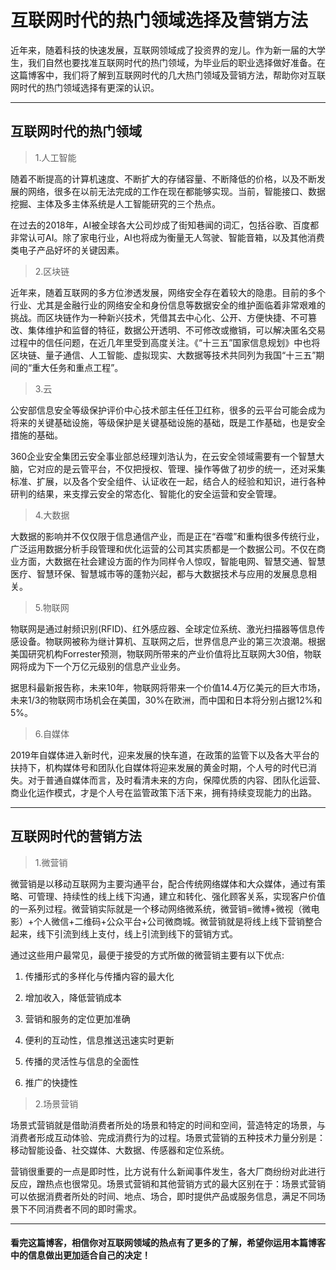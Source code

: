 # 互联网时代的热门领域选择及营销方法

近年来，随着科技的快速发展，互联网领域成了投资界的宠儿。作为新一届的大学生，我们自然也要找准互联网时代的热门领域，为毕业后的职业选择做好准备。在这篇博客中，我们将了解到互联网时代的几大热门领域及营销方法，帮助你对互联网时代的热门领域选择有更深的认识。

---

## 互联网时代的热门领域

>1.人工智能

随着不断提高的计算机速度、不断扩大的存储容量、不断降低的价格，以及不断发展的网络，很多在以前无法完成的工作在现在都能够实现。当前，智能接口、数据挖掘、主体及多主体系统是人工智能研究的三个热点。

在过去的2018年，AI被全球各大公司炒成了街知巷闻的词汇，包括谷歌、百度都非常认可AI。除了家电行业，AI也将成为衡量无人驾驶、智能音箱，以及其他消费类电子产品好坏的关键因素。

>2.区块链

近年来，随着互联网的多方位渗透发展，网络安全存在着较大的隐患。目前的多个行业、尤其是金融行业的网络安全和身份信息等数据安全的维护面临着非常艰难的挑战。而区块链作为一种新兴技术，凭借其去中心化、公开、方便快捷、不可篡改、集体维护和监督的特征，数据公开透明、不可修改或撤销，可以解决匿名交易过程中的信任问题，在近几年里受到高度关注。《“十三五”国家信息规划》中也将区块链、量子通信、人工智能、虚拟现实、大数据等技术共同列为我国“十三五”期间的“重大任务和重点工程”。

>3.云

公安部信息安全等级保护评价中心技术部主任任卫红称，很多的云平台可能会成为将来的关键基础设施，等级保护是关键基础设施的基础，既是工作基础，也是安全措施的基础。

360企业安全集团云安全事业部总经理刘浩认为，在云安全领域需要有一个智慧大脑，它对应的是云管平台，不仅把授权、管理、操作等做了初步的统一，还对采集标准、扩展，以及各个安全组件、认证收在一起，结合人的经验和知识，进行各种研判的结果，来支撑云安全的常态化、智能化的安全运营和安全管理。

>4.大数据

大数据的影响并不仅仅限于信息通信产业，而是正在“吞噬”和重构很多传统行业，广泛运用数据分析手段管理和优化运营的公司其实质都是一个数据公司。不仅在商业方面，大数据在社会建设方面的作为同样令人惊叹，智能电网、智慧交通、智慧医疗、智慧环保、智慧城市等的蓬勃兴起，都与大数据技术与应用的发展息息相关。

>5.物联网

物联网是通过射频识别(RFID)、红外感应器、全球定位系统、激光扫描器等信息传感设备。物联网被称为继计算机、互联网之后，世界信息产业的第三次浪潮。根据美国研究机构Forrester预测，物联网所带来的产业价值将比互联网大30倍，物联网将成为下一个万亿元级别的信息产业业务。

据思科最新报告称，未来10年，物联网将带来一个价值14.4万亿美元的巨大市场，未来1/3的物联网市场机会在美国，30%在欧洲，而中国和日本将分别占据12%和5%。

>6.自媒体

2019年自媒体进入新时代，迎来发展的快车道，在政策的监管下以及各大平台的扶持下，机构媒体号和团队化自媒体将迎来发展的黄金时期，个人号的时代已消失。对于普通自媒体而言，及时看清未来的方向，保障优质的内容、团队化运营、商业化运作模式，才是个人号在监管政策下活下来，拥有持续变现能力的出路。

---

## 互联网时代的营销方法

>1.微营销

微营销是以移动互联网为主要沟通平台，配合传统网络媒体和大众媒体，通过有策略、可管理、持续性的线上线下沟通，建立和转化、强化顾客关系，实现客户价值的一系列过程。微营销实际就是一个移动网络微系统，微营销=微博+微视（微电影）+个人微信+二维码+公众平台+公司微商城。微营销就是将线上线下营销整合起来，线下引流到线上支付，线上引流到线下的营销方式。

通过这些用户最常见，最便于接受的方式所做的微营销主要有以下优点:

1) 传播形式的多样化与传播内容的最大化

2) 增加收入，降低营销成本

3) 营销和服务的定位更加准确

4) 便利的互动性，信息推送迅速实时更新

5) 传播的灵活性与信息的全面性

6) 推广的快捷性

>2.场景营销

场景式营销就是借助消费者所处的场景和特定的时间和空间，营造特定的场景，与消费者形成互动体验、完成消费行为的过程。场景式营销的五种技术力量分别是：移动智能设备、社交媒体、大数据、传感器和定位系统。

营销很重要的一点是即时性，比方说有什么新闻事件发生，各大厂商纷纷对此进行反应，蹭热点也很常见。场景式营销和其他营销方式的最大区别在于：场景式营销可以依据消费者所处的时间、地点、场合，即时提供产品或服务信息，满足不同场景下不同消费者不同的即时需求。

---

#### 看完这篇博客，相信你对互联网领域的热点有了更多的了解，希望你运用本篇博客中的信息做出更加适合自己的决定！